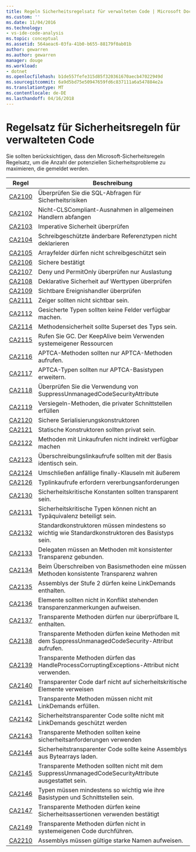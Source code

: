 ```yaml
---
title: Regeln Sicherheitsregelsatz für verwalteten Code | Microsoft Docs
ms.custom: ''
ms.date: 11/04/2016
ms.technology:
- vs-ide-code-analysis
ms.topic: conceptual
ms.assetid: 564aeac6-03fa-41b0-b655-88179f0ab01b
author: gewarren
ms.author: gewarren
manager: douge
ms.workload:
- dotnet
ms.openlocfilehash: b1de557fefe315d85f320361670aecb47022949d
ms.sourcegitcommit: 6a9d5bd75e50947659fd6c837111a6a547884e2a
ms.translationtype: MT
ms.contentlocale: de-DE
ms.lasthandoff: 04/16/2018
---
```

# <a name="security-rules-rule-set-for-managed-code"></a>Regelsatz für Sicherheitsregeln für verwalteten Code
Sie sollten berücksichtigen, dass den Microsoft-Sicherheitsregeln Regelsatz, um die Anzahl der potenziellen Sicherheitsprobleme zu maximieren, die gemeldet werden.  
  
|Regel|Beschreibung|  
|----------|-----------------|  
|[CA2100](../code-quality/ca2100-review-sql-queries-for-security-vulnerabilities.md)|Überprüfen Sie die SQL-Abfragen für Sicherheitsrisiken|  
|[CA2102](../code-quality/ca2102-catch-non-clscompliant-exceptions-in-general-handlers.md)|Nicht-CLSCompliant-Ausnahmen in allgemeinen Handlern abfangen|  
|[CA2103](../code-quality/ca2103-review-imperative-security.md)|Imperative Sicherheit überprüfen|  
|[CA2104](../code-quality/ca2104-do-not-declare-read-only-mutable-reference-types.md)|Schreibgeschützte änderbare Referenztypen nicht deklarieren|  
|[CA2105](../code-quality/ca2105-array-fields-should-not-be-read-only.md)|Arrayfelder dürfen nicht schreibgeschützt sein|  
|[CA2106](../code-quality/ca2106-secure-asserts.md)|Sichere bestätigt|  
|[CA2107](../code-quality/ca2107-review-deny-and-permit-only-usage.md)|Deny und PermitOnly überprüfen nur Auslastung|  
|[CA2108](../code-quality/ca2108-review-declarative-security-on-value-types.md)|Deklarative Sicherheit auf Werttypen überprüfen|  
|[CA2109](../code-quality/ca2109-review-visible-event-handlers.md)|Sichtbare Ereignishandler überprüfen|  
|[CA2111](../code-quality/ca2111-pointers-should-not-be-visible.md)|Zeiger sollten nicht sichtbar sein.|  
|[CA2112](../code-quality/ca2112-secured-types-should-not-expose-fields.md)|Gesicherte Typen sollten keine Felder verfügbar machen.|  
|[CA2114](../code-quality/ca2114-method-security-should-be-a-superset-of-type.md)|Methodensicherheit sollte Superset des Typs sein.|  
|[CA2115](../code-quality/ca2115-call-gc-keepalive-when-using-native-resources.md)|Rufen Sie GC. Der KeepAlive beim Verwenden systemeigener Ressourcen|  
|[CA2116](../code-quality/ca2116-aptca-methods-should-only-call-aptca-methods.md)|APTCA-Methoden sollten nur APTCA-Methoden aufrufen.|  
|[CA2117](../code-quality/ca2117-aptca-types-should-only-extend-aptca-base-types.md)|APTCA-Typen sollten nur APTCA-Basistypen erweitern.|  
|[CA2118](../code-quality/ca2118-review-suppressunmanagedcodesecurityattribute-usage.md)|Überprüfen Sie die Verwendung von SuppressUnmanagedCodeSecurityAttribute|  
|[CA2119](../code-quality/ca2119-seal-methods-that-satisfy-private-interfaces.md)|Versiegeln-Methoden, die privater Schnittstellen erfüllen|  
|[CA2120](../code-quality/ca2120-secure-serialization-constructors.md)|Sichere Serialisierungskonstruktoren|  
|[CA2121](../code-quality/ca2121-static-constructors-should-be-private.md)|Statische Konstruktoren sollten privat sein.|  
|[CA2122](../code-quality/ca2122-do-not-indirectly-expose-methods-with-link-demands.md)|Methoden mit Linkaufrufen nicht indirekt verfügbar machen|  
|[CA2123](../code-quality/ca2123-override-link-demands-should-be-identical-to-base.md)|Überschreibungslinkaufrufe sollten mit der Basis identisch sein.|  
|[CA2124](../code-quality/ca2124-wrap-vulnerable-finally-clauses-in-outer-try.md)|Umschließen anfällige finally-Klauseln mit äußerem|  
|[CA2126](../code-quality/ca2126-type-link-demands-require-inheritance-demands.md)|Typlinkaufrufe erfordern vererbungsanforderungen|  
|[CA2130](../code-quality/ca2130-security-critical-constants-should-be-transparent.md)|Sicherheitskritische Konstanten sollten transparent sein.|  
|[CA2131](../code-quality/ca2131-security-critical-types-may-not-participate-in-type-equivalence.md)|Sicherheitskritische Typen können nicht an Typäquivalenz beteiligt sein.|  
|[CA2132](../code-quality/ca2132-default-constructors-must-be-at-least-as-critical-as-base-type-default-constructors.md)|Standardkonstruktoren müssen mindestens so wichtig wie Standardkonstruktoren des Basistyps sein.|  
|[CA2133](../code-quality/ca2133-delegates-must-bind-to-methods-with-consistent-transparency.md)|Delegaten müssen an Methoden mit konsistenter Transparenz gebunden.|  
|[CA2134](../code-quality/ca2134-methods-must-keep-consistent-transparency-when-overriding-base-methods.md)|Beim Überschreiben von Basismethoden eine müssen Methoden konsistente Transparenz wahren|  
|[CA2135](../code-quality/ca2135-level-2-assemblies-should-not-contain-linkdemands.md)|Assemblys der Stufe 2 dürfen keine LinkDemands enthalten.|  
|[CA2136](../code-quality/ca2136-members-should-not-have-conflicting-transparency-annotations.md)|Elemente sollten nicht in Konflikt stehenden transparenzanmerkungen aufweisen.|  
|[CA2137](../code-quality/ca2137-transparent-methods-must-contain-only-verifiable-il.md)|Transparente Methoden dürfen nur überprüfbare IL enthalten.|  
|[CA2138](../code-quality/ca2138-transparent-methods-must-not-call-methods-with-the-suppressunmanagedcodesecurity-attribute.md)|Transparente Methoden dürfen keine Methoden mit dem SuppressUnmanagedCodeSecurity-Attribut aufrufen.|  
|[CA2139](../code-quality/ca2139-transparent-methods-may-not-use-the-handleprocesscorruptingexceptions-attribute.md)|Transparente Methoden dürfen das HandleProcessCorruptingExceptions-Attribut nicht verwenden.|  
|[CA2140](../code-quality/ca2140-transparent-code-must-not-reference-security-critical-items.md)|Transparenter Code darf nicht auf sicherheitskritische Elemente verweisen|  
|[CA2141](../code-quality/ca2141-transparent-methods-must-not-satisfy-linkdemands.md)|Transparente Methoden müssen nicht mit LinkDemands erfüllen.|  
|[CA2142](../code-quality/ca2142-transparent-code-should-not-be-protected-with-linkdemands.md)|Sicherheitstransparenter Code sollte nicht mit LinkDemands geschützt werden|  
|[CA2143](../code-quality/ca2143-transparent-methods-should-not-use-security-demands.md)|Transparente Methoden sollten keine sicherheitsanforderungen verwenden|  
|[CA2144](../code-quality/ca2144-transparent-code-should-not-load-assemblies-from-byte-arrays.md)|Sicherheitstransparenter Code sollte keine Assemblys aus Bytearrays laden.|  
|[CA2145](../code-quality/ca2145-transparent-methods-should-not-be-decorated-with-the-suppressunmanagedcodesecurityattribute.md)|Transparente Methoden sollten nicht mit dem SuppressUnmanagedCodeSecurityAttribute ausgestattet sein.|  
|[CA2146](../code-quality/ca2146-types-must-be-at-least-as-critical-as-their-base-types-and-interfaces.md)|Typen müssen mindestens so wichtig wie ihre Basistypen und Schnittstellen sein.|  
|[CA2147](../code-quality/ca2147-transparent-methods-may-not-use-security-asserts.md)|Transparente Methoden dürfen keine Sicherheitsassertionen verwenden bestätigt|  
|[CA2149](../code-quality/ca2149-transparent-methods-must-not-call-into-native-code.md)|Transparente Methoden dürfen nicht in systemeigenen Code durchführen.|  
|[CA2210](../code-quality/ca2210-assemblies-should-have-valid-strong-names.md)|Assemblys müssen gültige starke Namen aufweisen.|